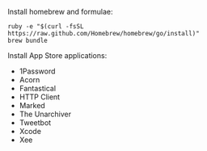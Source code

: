 Install homebrew and formulae:

    ruby -e "$(curl -fsSL https://raw.github.com/Homebrew/homebrew/go/install)"
    brew bundle

Install App Store applications:

* 1Password
* Acorn
* Fantastical
* HTTP Client
* Marked
* The Unarchiver
* Tweetbot
* Xcode
* Xee
